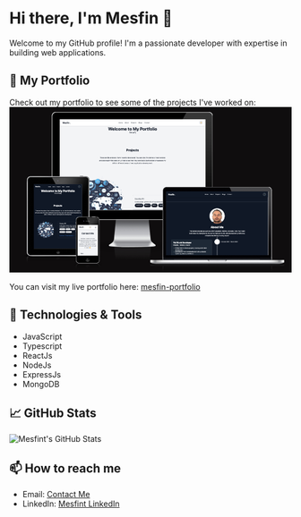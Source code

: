# Hi there, I'm Mesfin 👋

Welcome to my GitHub profile! I'm a passionate developer with expertise in building web applications.

## 🚀 My Portfolio

Check out my portfolio to see some of the projects I've worked on:
![Portfolio Screenshot](https://github.com/mesfint/mesfint/blob/master/homePage-screen.png)

You can visit my live portfolio here: [mesfin-portfolio](https://mesfint-portfolio2.web.app/)

## 🔧 Technologies & Tools
- JavaScript
- Typescript
- ReactJs
- NodeJs
- ExpressJs
- MongoDB

## 📈 GitHub Stats

![Mesfint's GitHub Stats](https://github-readme-stats.vercel.app/api?username=mesfint&show_icons=true&theme=radical)

## 📫 How to reach me

- Email: [Contact Me](https://mesfint-portfolio2.web.app/)
- LinkedIn: [Mesfint LinkedIn](https://www.linkedin.com/in/mesfin/)
